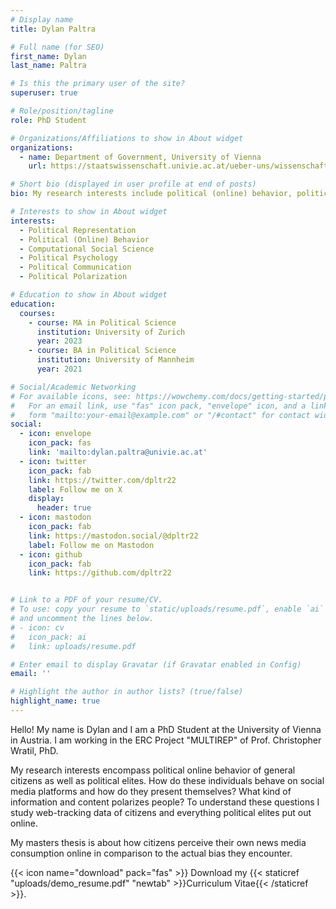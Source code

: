 ```yaml
---
# Display name
title: Dylan Paltra

# Full name (for SEO)
first_name: Dylan
last_name: Paltra

# Is this the primary user of the site?
superuser: true

# Role/position/tagline
role: PhD Student

# Organizations/Affiliations to show in About widget
organizations:
  - name: Department of Government, University of Vienna
    url: https://staatswissenschaft.univie.ac.at/ueber-uns/wissenschaftliches-personal/dylan-paltra/

# Short bio (displayed in user profile at end of posts)
bio: My research interests include political (online) behavior, political representation, political psychology, political polarization, and computational social science.

# Interests to show in About widget
interests:
  - Political Representation
  - Political (Online) Behavior
  - Computational Social Science
  - Political Psychology
  - Political Communication
  - Political Polarization

# Education to show in About widget
education:
  courses:
    - course: MA in Political Science
      institution: University of Zurich
      year: 2023
    - course: BA in Political Science
      institution: University of Mannheim
      year: 2021

# Social/Academic Networking
# For available icons, see: https://wowchemy.com/docs/getting-started/page-builder/#icons
#   For an email link, use "fas" icon pack, "envelope" icon, and a link in the
#   form "mailto:your-email@example.com" or "/#contact" for contact widget.
social:
  - icon: envelope
    icon_pack: fas
    link: 'mailto:dylan.paltra@univie.ac.at'
  - icon: twitter
    icon_pack: fab
    link: https://twitter.com/dpltr22
    label: Follow me on X
    display:
      header: true
  - icon: mastodon
    icon_pack: fab
    link: https://mastodon.social/@dpltr22
    label: Follow me on Mastodon
  - icon: github
    icon_pack: fab
    link: https://github.com/dpltr22


# Link to a PDF of your resume/CV.
# To use: copy your resume to `static/uploads/resume.pdf`, enable `ai` icons in `params.yaml`,
# and uncomment the lines below.
# - icon: cv
#   icon_pack: ai
#   link: uploads/resume.pdf

# Enter email to display Gravatar (if Gravatar enabled in Config)
email: ''

# Highlight the author in author lists? (true/false)
highlight_name: true
---
```


Hello! My name is Dylan and I am a PhD Student at the University of Vienna in Austria. I am working in the ERC Project "MULTIREP" of Prof. Christopher Wratil, PhD.

My research interests encompass political online behavior of general citizens as well as political elites. How do these individuals behave on social media platforms and how do they present themselves? What kind of information and content polarizes people? To understand these questions I study web-tracking data of citizens and everything political elites put out online.

My masters thesis is about how citizens perceive their own news media consumption online in comparison to the actual bias they encounter.

{{< icon name="download" pack="fas" >}} Download my {{< staticref "uploads/demo_resume.pdf" "newtab" >}}Curriculum Vitae{{< /staticref >}}.
